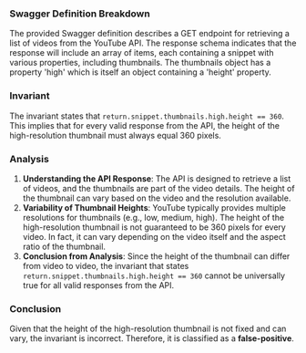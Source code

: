 ### Swagger Definition Breakdown
The provided Swagger definition describes a GET endpoint for retrieving a list of videos from the YouTube API. The response schema indicates that the response will include an array of items, each containing a snippet with various properties, including thumbnails. The thumbnails object has a property 'high' which is itself an object containing a 'height' property.

### Invariant
The invariant states that `return.snippet.thumbnails.high.height == 360`. This implies that for every valid response from the API, the height of the high-resolution thumbnail must always equal 360 pixels.

### Analysis
1. **Understanding the API Response**: The API is designed to retrieve a list of videos, and the thumbnails are part of the video details. The height of the thumbnail can vary based on the video and the resolution available. 
2. **Variability of Thumbnail Heights**: YouTube typically provides multiple resolutions for thumbnails (e.g., low, medium, high). The height of the high-resolution thumbnail is not guaranteed to be 360 pixels for every video. In fact, it can vary depending on the video itself and the aspect ratio of the thumbnail.
3. **Conclusion from Analysis**: Since the height of the thumbnail can differ from video to video, the invariant that states `return.snippet.thumbnails.high.height == 360` cannot be universally true for all valid responses from the API. 

### Conclusion
Given that the height of the high-resolution thumbnail is not fixed and can vary, the invariant is incorrect. Therefore, it is classified as a **false-positive**.
